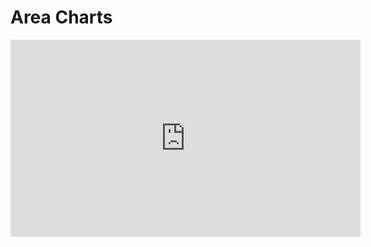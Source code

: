 # Area Charts

<iframe width="560" height="315" src="https://www.youtube.com/embed/XDHwNWYp3tk" title="YouTube video player" frameborder="0" allow="accelerometer; autoplay; clipboard-write; encrypted-media; gyroscope; picture-in-picture" allowfullscreen></iframe>